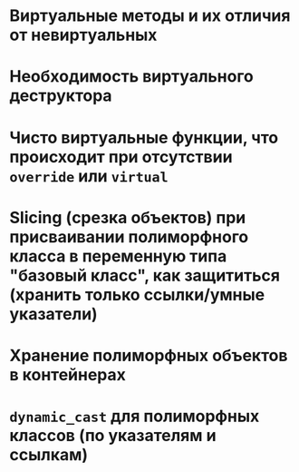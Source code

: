# Виртуальные методы и их отличия от невиртуальных

# Необходимость виртуального деструктора

# Чисто виртуальные функции, что происходит при отсутствии `override` или `virtual`

# Slicing (срезка объектов) при присваивании полиморфного класса в переменную типа "базовый класс", как защититься (хранить только ссылки/умные указатели)

# Хранение полиморфных объектов в контейнерах

# `dynamic_cast` для полиморфных классов (по указателям и ссылкам)
